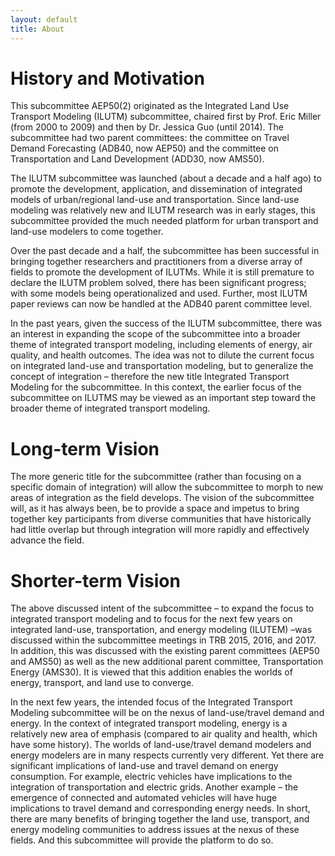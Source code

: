 ```yaml
---
layout: default
title: About
---
```


# History and Motivation
This subcommittee AEP50(2) originated as the Integrated Land Use Transport Modeling (ILUTM) subcommittee, chaired first by Prof. Eric Miller (from 2000 to 2009) and then by Dr. Jessica Guo (until 2014). The subcommittee had two parent committees: the committee on Travel Demand Forecasting (ADB40, now AEP50) and the committee on Transportation and Land Development (ADD30, now AMS50).

The ILUTM subcommittee was launched (about a decade and a half ago) to promote the development, application, and dissemination of integrated models of urban/regional land-use and transportation. Since land-use modeling was relatively new and ILUTM research was in early stages, this subcommittee provided the much needed platform for urban transport and land-use modelers to come together.

Over the past decade and a half, the subcommittee has been successful in bringing together researchers and practitioners from a diverse array of fields to promote the development of ILUTMs. While it is still premature to declare the ILUTM problem solved, there has been significant progress; with some models being operationalized and used. Further, most ILUTM paper reviews can now be handled at the ADB40 parent committee level.

In the past years, given the success of the ILUTM subcommittee, there was an interest in expanding the scope of the subcommittee into a broader theme of integrated transport modeling, including elements of energy, air quality, and health outcomes. The idea was not to dilute the current focus on integrated land-use and transportation modeling, but to generalize the concept of integration – therefore the new title Integrated Transport Modeling for the subcommittee. In this context, the earlier focus of the subcommittee on ILUTMS may be viewed as an important step toward the broader theme of integrated transport modeling.

# Long-term Vision
The more generic title for the subcommittee (rather than focusing on a specific domain of integration) will allow the subcommittee to morph to new areas of integration as the field develops. The vision of the subcommittee will, as it has always been, be to provide a space and impetus to bring together key participants from diverse communities that have historically had little overlap but through integration will more rapidly and effectively advance the field.

# Shorter-term Vision
The above discussed intent of the subcommittee – to expand the focus to integrated transport modeling and to focus for the next few years on integrated land-use, transportation, and energy modeling (ILUTEM) –was discussed within the subcommittee meetings in TRB 2015, 2016, and 2017. In addition, this was discussed with the existing parent committees (AEP50 and AMS50) as well as the new additional parent committee, Transportation Energy (AMS30). It is viewed that this addition enables the worlds of energy, transport, and land use to converge.

In the next few years, the intended focus of the Integrated Transport Modeling subcommittee will be on the nexus of land-use/travel demand and energy. In the context of integrated transport modeling, energy is a relatively new area of emphasis (compared to air quality and health, which have some history). The worlds of land-use/travel demand modelers and energy modelers are in many respects currently very different. Yet there are significant implications of land-use and travel demand on energy consumption. For example, electric vehicles have implications to the integration of transportation and electric grids. Another example – the emergence of connected and automated vehicles will have huge implications to travel demand and corresponding energy needs. In short, there are many benefits of bringing together the land use, transport, and energy modeling communities to address issues at the nexus of these fields. And this subcommittee will provide the platform to do so.
